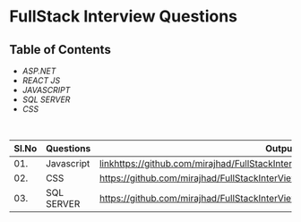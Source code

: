 # FullStack Interview Questions



## Table of Contents

* *ASP.NET*
* *REACT JS*
* *JAVASCRIPT*
* *SQL SERVER*
* *CSS*

<br/>

|Sl.No| Questions                                                                         | Output |
|-----|-----------------------------------------------------------------------------------|--------------------------------------------------------------------|
| 01.|Javascript| [link](https://github.com/mirajhad/FullStackInterViewQuestions/blob/main/JavaScript)https://github.com/mirajhad/FullStackInterViewQuestions/blob/main/JavaScript |
| 02.| CSS      | https://github.com/mirajhad/FullStackInterViewQuestions/blob/main/CSS      |
| 03.| SQL SERVER| https://github.com/mirajhad/FullStackInterViewQuestions/blob/main/SQL%20SERVER|
